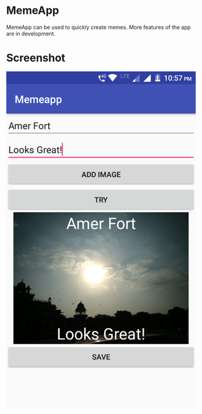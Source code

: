 # MemeApp
MemeApp can be used to quickly create memes. More features of the app are in development.

# Screenshot

![MemeApp](screenshots/memeapp.png)
